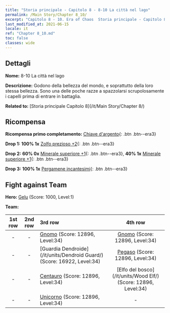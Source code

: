 ```yaml
---
title: "Storia principale - Capitolo 8 - 8-10 La città nel lago"
permalink: /Main Story/Chapter 8_10/
excerpt: "Capitolo 8 - 10. Era of Chaos  Storia principale - Capitolo 8_10. 8-10 La città nel lago"
last_modified_at: 2021-06-15
locale: it
ref: "Chapter 8_10.md"
toc: false
classes: wide
---
```


## Dettagli

 **Nome:** 8-10 La città nel lago

 **Descrizione:** Godono della bellezza del mondo, e soprattutto della loro stessa bellezza. Sono una delle poche razze a spazzolarsi scrupolosamente i capelli prima di entrare in battaglia.

 **Related to:** [Storia principale Capitolo 8](/it/Main Story/Chapter 8/)

## Ricompensa

 **Ricompensa primo completamento:** [Chiave d'argento](/ItemsIT/con_693/){: .btn .btn--era3}

 **Drop 1:** **100% 1x** [Zolfo prezioso +2](/ItemsIT/mat_29/){: .btn .btn--era3}

 **Drop 2:** **60% 0x** [Minerale superiore +1](/ItemsIT/mat_19/){: .btn .btn--era3}, **40% 1x** [Minerale superiore +1](/ItemsIT/mat_19/){: .btn .btn--era3}

 **Drop 3:** **100% 1x** [Pergamene incantesimi](/ItemsIT/con_694/){: .btn .btn--era3}


## Fight against Team
 **Hero:** [Gelu](/it/heroes/Gelu/) (Score: 1000, Level:1)

 **Team:**


  | 1st row | 2nd row | 3rd row | 4th row |
  |:----:|:----:|:----|:----:|
  | - | - | [Gnomo](/it/units/Dwarf/) (Score: 12896, Level:34)  | [Gnomo](/it/units/Dwarf/) (Score: 12896, Level:34)  |
  | - | - | [Guardia Dendroide](/it/units/Dendroid Guard/) (Score: 16922, Level:34)  | [Pegaso](/it/units/Pegasus/) (Score: 12896, Level:34)  |
  | - | - | [Centauro](/it/units/Centaur/) (Score: 12896, Level:34)  | [Elfo del bosco](/it/units/Wood Elf/) (Score: 12896, Level:34)  |
  | - | - | [Unicorno](/it/units/Unicorn/) (Score: 12896, Level:34)  | - |


